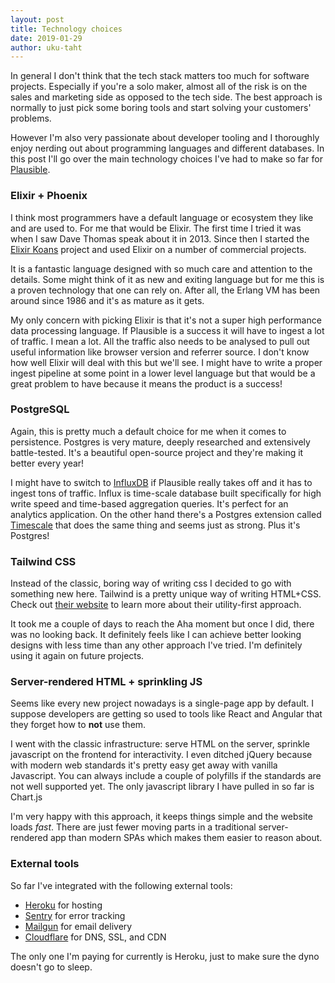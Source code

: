 ```yaml
---
layout: post
title: Technology choices
date: 2019-01-29
author: uku-taht
---
```


In general I don't think that the tech stack matters too much for software projects. Especially if you're a solo maker, almost all of the risk is on the sales and marketing side as opposed to the tech side. The best approach is normally to just pick some boring tools and start solving your customers' problems.

However I'm also very passionate about developer tooling and I thoroughly enjoy nerding out about programming languages and different databases. In this post I'll go over the main technology choices I've had to make so far for [Plausible](https://plausible.io).

### Elixir + Phoenix

I think most programmers have a default language or ecosystem they like and are used to. For me that would be Elixir. The first time I tried it was when I saw Dave Thomas speak about it in 2013. Since then I started the [Elixir Koans](https://github.com/elixirkoans/elixir-koans) project and used Elixir on a number of commercial projects.

It is a fantastic language designed with so much care and attention to the details. Some might think of it as new and exiting language but for me this is a proven technology that one can rely on. After all, the Erlang VM has been around since 1986 and it's as mature as it gets.

My only concern with picking Elixir is that it's not a super high performance data processing language. If Plausible is a success it will have to ingest a lot of traffic. I mean a lot. All the traffic also needs to be analysed to pull out useful information like browser version and referrer source. I don't know how well Elixir will deal with this but we'll see. I might have to write a proper ingest pipeline at some point in a lower level language but that would be a great problem to have because it means the product is a success!

### PostgreSQL

Again, this is pretty much a default choice for me when it comes to persistence. Postgres is very mature, deeply researched and extensively battle-tested. It's a beautiful open-source project and they're making it better every year!

I might have to switch to [InfluxDB](https://www.influxdata.com/) if Plausible really takes off and it has to ingest tons of traffic. Influx is time-scale database built specifically for high write speed and time-based aggregation queries. It's perfect for an analytics application. On the other hand there's a Postgres extension called [Timescale](https://www.timescale.com/) that does the same thing and seems just as strong. Plus it's Postgres!

### Tailwind CSS

Instead of the classic, boring way of writing css I decided to go with something new here. Tailwind is a pretty unique way of writing HTML+CSS. Check out [their website](https://tailwindcss.com/docs/what-is-tailwind/) to learn more about their utility-first approach.

It took me a couple of days to reach the Aha moment but once I did, there was no looking back. It definitely feels like I can achieve better looking designs with less time than any other approach I've tried. I'm definitely using it again on future projects.

### Server-rendered HTML + sprinkling JS

Seems like every new project nowadays is a single-page app by default. I suppose developers are getting so used to tools like React and Angular that they forget how to **not** use them.

I went with the classic infrastructure: serve HTML on the server, sprinkle javascript on the frontend for interactivity. I even ditched jQuery because with modern web standards it's pretty easy get away with vanilla Javascript. You can always include a couple of polyfills if the standards are not well supported yet. The only javascript library I have pulled in so far is Chart.js

I'm very happy with this approach, it keeps things simple and the website loads *fast*. There are just fewer moving parts in a traditional server-rendered app than modern SPAs which makes them easier to reason about.

### External tools

So far I've integrated with the following external tools:
* [Heroku](https://www.heroku.com/) for hosting
* [Sentry](https://sentry.io/) for error tracking
* [Mailgun](https://www.mailgun.com/) for email delivery
* [Cloudflare](https://www.cloudflare.com/) for DNS, SSL, and CDN

The only one I'm paying for currently is Heroku, just to make sure the dyno doesn't go to sleep.

